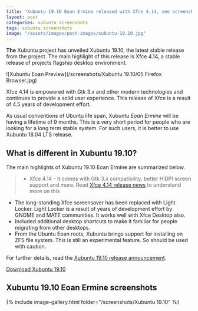 ```yaml
---
title: "Xubuntu 19.10 Eoan Ermine released with Xfce 4.14, see screenshots"
layout: post
categories: xubuntu screenshots
tags: xubuntu screenshots
image: "/assets/images/post-images/xubuntu-19.10.jpg"
---
```


**The** Xubuntu project has unveiled Xubuntu 19.10, the latest stable release from the project. The main highlight of this release is Xfce 4.14, a stable release of projects flagship desktop environment.

![Xubuntu Eoan Preview](/screenshots/Xubuntu 19.10/05 Firefox Browser.jpg)

Xfce 4.14 is empowered with Gtk 3.x and other modern technologies and continues to provide a solid user experience. This release of Xfce is a result of 4.5 years of development effort.

As usual conventions of Ubuntu life span, Xubuntu *Eoan Ermine* will be having a lifetime of 9 months. This is a very short period for people who are looking for a long term stable system. For such users, it is better to use Xubuntu 18.04 LTS release.

## What is different in Xubuntu 19.10?
The main highlights of Xubuntu 19.10 Eoan Ermine are summarized below.
> - Xfce 4.14 - It comes with Gtk 3.x compatibility, better HiDPI screen support and more. Read [Xfce 4.14 release news](https://www.opensourcefeed.org/xfce-4.14-release-gtk3/) to understand more on this
- The long-standing Xfce screensaver has been replaced with Light Locker. Light Locker is a result of years of development effort by GNOME and MATE communities. It works well with Xfce Desktop also.
- Included additional desktop shortcuts to make it familiar for people migrating from other desktops.
- From the Ubuntu Eoan roots, Xubuntu brings support for installing on ZFS file system. This is still an experimental feature. So should be used with caution.

For further details, read the [Xubuntu 19.10 release announcement](https://xubuntu.org/news/xubuntu-19-10-released/).

<a class="download" target="_blank" href="http://cdimage.ubuntu.com/xubuntu/releases/19.10/release/">Download Xubuntu 19.10</a>

## Xubuntu 19.10 Eoan Ermine screenshots
{% include image-gallery.html folder="/screenshots/Xubuntu 19.10" %}

 